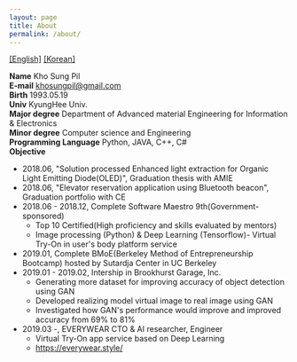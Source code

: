 ```yaml
---
layout: page
title: About
permalink: /about/
---
```


<a href = "/about">[English]</a>
<a href = "/about_kr">[Korean]</a>

<b>Name</b> Kho Sung Pil<br>
<b>E-mail</b> khosungpil@gmail.com<br>
<b>Birth</b> 1993.05.19<br>
<b>Univ</b> KyungHee Univ.<br>
<b>Major degree</b> Department of Advanced material Engineering for Information & Electronics<br>
<b>Minor degree</b> Computer science and Engineering<br>
<b>Programming Language</b> Python, JAVA, C++, C#<br>
<b>Objective</b><br>
* 2018.06, "Solution processed Enhanced light extraction for Organic Light Emitting Diode(OLED)", Graduation thesis with AMIE
* 2018.06, "Elevator reservation application using Bluetooth beacon",  Graduation portfolio with CE
* 2018.06 - 2018.12, Complete Software Maestro 9th(Government-sponsored)
  - Top 10 Certified(High proficiency and skills evaluated by mentors)
  - Image processing (Python) & Deep Learning (Tensorflow)- Virtual Try-On in user's body platform service
* 2019.01, Complete BMoE(Berkeley Method of Entrepreneurship Bootcamp) hosted by Sutardja Center in UC Berkeley
* 2019.01 - 2019.02, Intership in Brookhurst Garage, Inc.
  - Generating more dataset for improving accuracy of object detection using GAN
  - Developed realizing model virtual image to real image using GAN
  - Investigated how GAN's performance would improve and improved accuracy from 69% to 81%
* 2019.03 -, EVERYWEAR CTO & AI researcher, Engineer
  - Virtual Try-On app service based on Deep Learning
  - <a href="https://everywear.style">https://everywear.style/</a>